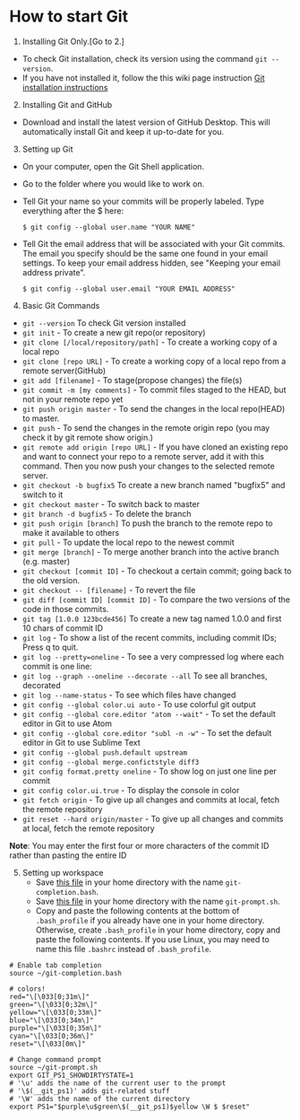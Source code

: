 # How to start Git

1. Installing Git Only.[Go to 2.]
  - To check Git installation, check its version using the command ```git --version```.
  - If you have not installed it, follow the this wiki page instruction [Git installation instructions](https://www.udacity.com/wiki/ud775/install-git)

2. Installing Git and GitHub

  - Download and install the latest version of GitHub Desktop. This will automatically install Git and keep it up-to-date for you.

3. Setting up Git

  - On your computer, open the Git Shell application.
  - Go to the folder where you would like to work on.
  - Tell Git your name so your commits will be properly labeled. Type everything after the $ here:

    ```$ git config --global user.name "YOUR NAME"```

  - Tell Git the email address that will be associated with your Git commits. The email you specify should be the same one found in your email settings. To keep your email address hidden, see "Keeping your email address private".

    ```$ git config --global user.email "YOUR EMAIL ADDRESS"```

4. Basic Git Commands
  - ```git --version``` To check Git version installed
  - ```git init``` - To create a new git repo(or repository)
  - ```git clone [/local/repository/path]``` - To create a working copy of a local repo
  - ```git clone [repo URL]``` - To create a working copy of a local repo from a remote server(GitHub)
  - ```git add [filename]``` - To stage(propose changes) the file(s)
  - ```git commit -m [my comments]``` - To commit files staged to the HEAD, but not in your remote repo yet
  - ```git push origin master``` - To send the changes in the local repo(HEAD) to master.
  - ```git push``` - To send the changes in the remote origin repo (you may check it by git remote show origin.)
  - ```git remote add origin [repo URL]``` - If you have cloned an existing repo and want to connect your repo to a remote server, add it with this command. Then you now push your changes to the selected remote server.
  - ```git checkout -b bugfix5``` To create a new branch named "bugfix5" and switch to it
  - ```git checkout master``` - To switch back to master
  - ```git branch -d bugfix5``` - To delete the branch
  - ```git push origin [branch]``` To push the branch to the remote repo to make it available to others
  - ```git pull``` - To update the local repo to the newest commit
  - ```git merge [branch]``` - To merge another branch into the active branch (e.g. master)
  - ```git checkout [commit ID]``` - To checkout a certain commit; going back to the old version.
  - ```git checkout -- [filename]```  - To revert the file
  - ```git diff [commit ID] [commit ID]``` - To compare the two versions of the code in those commits.
  - ```git tag [1.0.0 123bcde456]``` To create a new tag named 1.0.0 and first 10 chars of commit ID
  - ```git log```   - To show a list of the recent commits, including commit IDs; Press q to quit.
  - ```git log --pretty=oneline``` - To see a very compressed log where each commit is one line:
  - ```git log --graph --oneline --decorate --all``` To see all branches, decorated
  - ```git log --name-status``` - To see which files have changed
  - ```git config --global color.ui auto```     - To use colorful git output
  - ```git config --global core.editor "atom --wait"``` - To set the default editor in Git to use Atom
  - ```git config --global core.editor "subl -n -w"``` - To set the default editor in Git to use Sublime Text
  - ```git config --global push.default upstream```
  - ```git config --global merge.confictstyle diff3```
  - ```git config format.pretty oneline``` - To show log on just one line per commit
  - ```git config color.ui.true``` - To display the console in color
  - ```git fetch origin``` - To give up all changes and commits at local, fetch the remote repository
  - ```git reset --hard origin/master``` - To give up all changes and commits at local, fetch the remote repository

  **Note**: You may enter the first four or more characters of the commit ID rather than pasting the entire ID

5. Setting up workspace
   - Save [this file](https://github.com/idebtor/Note123OnGit/blob/master/git-completion.bash) in your home directory with the name ```git-completion.bash```.
   - Save [this file](https://github.com/idebtor/Note123OnGit/blob/master/git-prompt.sh) in your home directory with the name ```git-prompt.sh```.
   - Copy and paste the following contents at the bottom of ```.bash_profile``` if you already have one in your home directory. Otherwise, create ```.bash_profile``` in your home directory, copy and paste the following contents. If you use Linux, you may need to name this file ```.bashrc``` instead of ```.bash_profile```.

```   
# Enable tab completion
source ~/git-completion.bash

# colors!
red="\[\033[0;31m\]"
green="\[\033[0;32m\]"
yellow="\[\033[0;33m\]"
blue="\[\033[0;34m\]"
purple="\[\033[0;35m\]"
cyan="\[\033[0;36m\]"
reset="\[\033[0m\]"

# Change command prompt
source ~/git-prompt.sh
export GIT_PS1_SHOWDIRTYSTATE=1
# '\u' adds the name of the current user to the prompt
# '\$(__git_ps1)' adds git-related stuff
# '\W' adds the name of the current directory
export PS1="$purple\u$green\$(__git_ps1)$yellow \W $ $reset"
```
